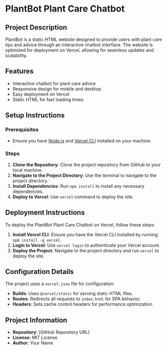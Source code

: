 # PlantBot Plant Care Chatbot

## Project Description
PlantBot is a static HTML website designed to provide users with plant care tips and advice through an interactive chatbot interface. The website is optimized for deployment on Vercel, allowing for seamless updates and scalability.

## Features
- Interactive chatbot for plant care advice
- Responsive design for mobile and desktop
- Easy deployment on Vercel
- Static HTML for fast loading times

## Setup Instructions

### Prerequisites
- Ensure you have [Node.js](https://nodejs.org/) and [Vercel CLI](https://vercel.com/download) installed on your machine.

### Steps
1. **Clone the Repository**: Clone the project repository from GitHub to your local machine.
2. **Navigate to the Project Directory**: Use the terminal to navigate to the project directory.
3. **Install Dependencies**: Run `npm install` to install any necessary dependencies.
4. **Deploy to Vercel**: Use `vercel` command to deploy the site.

## Deployment Instructions
To deploy the PlantBot Plant Care Chatbot on Vercel, follow these steps:
1. **Install Vercel CLI**: Ensure you have the Vercel CLI installed by running `npm install -g vercel`.
2. **Login to Vercel**: Use `vercel login` to authenticate your Vercel account.
3. **Deploy the Project**: Navigate to the project directory and run `vercel` to deploy the site.

## Configuration Details
The project uses a `vercel.json` file for configuration:
- **Builds**: Uses `@vercel/static` for serving static HTML files.
- **Routes**: Redirects all requests to `index.html` for SPA behavior.
- **Headers**: Sets cache control headers for performance optimization.

## Project Information
- **Repository**: [GitHub Repository URL]
- **License**: MIT License
- **Author**: Your Name
